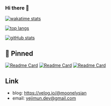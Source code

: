 ### Hi there 👋

<!--
**moonelysian/moonelysian** is a ✨ _special_ ✨ repository because its `README.md` (this file) appears on your GitHub profile.

Here are some ideas to get you started:

- 🔭 I’m currently working on ...
- 🌱 I’m currently learning ...
- 👯 I’m looking to collaborate on ...
- 🤔 I’m looking for help with ...
- 💬 Ask me about ...
- 📫 How to reach me: ...
- 😄 Pronouns: ...
- ⚡ Fun fact: ...
-->

[![wakatime stats](https://github-readme-stats.vercel.app/api/wakatime?username=moonelysian&show_icons=true)](https://github.com/anuraghazra/github-readme-stats)

[![top langs](https://github-readme-stats.vercel.app/api/top-langs/?username=moonelysian&layout=compact)](https://github.com/anuraghazra/github-readme-stats)

[![gitHub stats](https://github-readme-stats.vercel.app/api?username=moonelysian&hide=stars,issues,contribs)](https://github.com/anuraghazra/github-readme-stats)


## :pushpin: Pinned

[![Readme Card](https://github-readme-stats.vercel.app/api/pin/?username=moonelysian&repo=5th-prography)](https://github.com/anuraghazra/github-readme-stats)
[![Readme Card](https://github-readme-stats.vercel.app/api/pin/?username=moonelysian&repo=SURF)](https://github.com/anuraghazra/github-readme-stats)
[![Readme Card](https://github-readme-stats.vercel.app/api/pin/?username=toy-program&repo=issue-driven-algorithm)](https://github.com/anuraghazra/github-readme-stats)


## Link

- blog: https://velog.io/@moonelysian
- email: yejimun.dev@gmail.com

